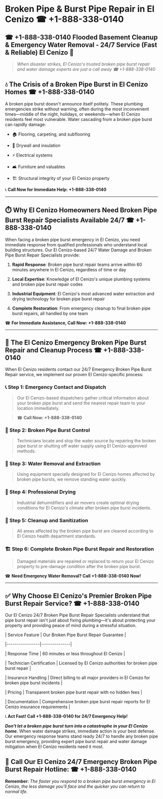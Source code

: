 # Broken Pipe & Burst Pipe Repair in El Cenizo ☎ +1-888-338-0140  
## ☎ +1-888-338-0140 Flooded Basement Cleanup & Emergency Water Removal - 24/7 Service (Fast & Reliable) El Cenizo 🚨  

> *When disaster strikes, El Cenizo's trusted broken pipe burst repair and water damage experts are just a call away ☎ +1-888-338-0140*  

## 💧 The Crisis of a Broken Pipe Burst in El Cenizo Homes ☎ +1-888-338-0140  

A broken pipe burst doesn't announce itself politely. These plumbing emergencies strike without warning, often during the most inconvenient times—middle of the night, holidays, or weekends—when El Cenizo residents feel most vulnerable. Water cascading from a broken pipe burst can rapidly damage:  

* 🏠 Flooring, carpeting, and subflooring  
* 🧱 Drywall and insulation  
* ⚡ Electrical systems  
* 🛋️ Furniture and valuables  
* 🏗️ Structural integrity of your El Cenizo property  

📞 **Call Now for Immediate Help: +1-888-338-0140**  

---  

## ⏱️ Why El Cenizo Homeowners Need Broken Pipe Burst Repair Specialists Available 24/7 ☎ +1-888-338-0140  

When facing a broken pipe burst emergency in El Cenizo, you need immediate response from qualified professionals who understand local building structures. Our El Cenizo-based 24/7 Water Damage and Broken Pipe Burst Repair Specialists provide:  

1. **Rapid Response**: Broken pipe burst repair teams arrive within 60 minutes anywhere in El Cenizo, regardless of time or day  
2. **Local Expertise**: Knowledge of El Cenizo's unique plumbing systems and broken pipe burst repair codes  
3. **Industrial Equipment**: El Cenizo's most advanced water extraction and drying technology for broken pipe burst repair  
4. **Complete Restoration**: From emergency cleanup to final broken pipe burst repairs, all handled by one team  

☎ **For Immediate Assistance, Call Now: +1-888-338-0140**  

---  

## 🔧 The El Cenizo Emergency Broken Pipe Burst Repair and Cleanup Process ☎ +1-888-338-0140  

When El Cenizo residents contact our 24/7 Emergency Broken Pipe Burst Repair service, we implement our proven El Cenizo-specific process:  

### 📞 Step 1: Emergency Contact and Dispatch  
> Our El Cenizo-based dispatchers gather critical information about your broken pipe burst and send the nearest repair team to your location immediately.  
> ☎ **Call Now: +1-888-338-0140**  

### 🚿 Step 2: Broken Pipe Burst Control  
> Technicians locate and stop the water source by repairing the broken pipe burst or shutting off water supply using El Cenizo-approved methods.  

### 🌊 Step 3: Water Removal and Extraction  
> Using equipment specially designed for El Cenizo homes affected by broken pipe bursts, we remove standing water quickly.  

### 💨 Step 4: Professional Drying  
> Industrial dehumidifiers and air movers create optimal drying conditions for El Cenizo's climate after broken pipe burst incidents.  

### 🧼 Step 5: Cleanup and Sanitization  
> All areas affected by the broken pipe burst are cleaned according to El Cenizo health department standards.  

### 🏗️ Step 6: Complete Broken Pipe Burst Repair and Restoration  
> Damaged materials are repaired or replaced to return your El Cenizo property to pre-damage condition after the broken pipe burst.  

☎ **Need Emergency Water Removal? Call +1-888-338-0140 Now!**  

---  

## ✅ Why Choose El Cenizo's Premier Broken Pipe Burst Repair Service? ☎ +1-888-338-0140  

Our El Cenizo 24/7 Broken Pipe Burst Repair Specialists understand that pipe burst repair isn't just about fixing plumbing—it's about protecting your property and providing peace of mind during a stressful situation.  

| Service Feature | Our Broken Pipe Burst Repair Guarantee |  
|-----------------|---------------|  
| Response Time | 60 minutes or less throughout El Cenizo |  
| Technician Certification | Licensed by El Cenizo authorities for broken pipe burst repair |  
| Insurance Handling | Direct billing to all major providers in El Cenizo for broken pipe burst incidents |  
| Pricing | Transparent broken pipe burst repair with no hidden fees |  
| Documentation | Comprehensive broken pipe burst repair reports for El Cenizo insurance requirements |  

📞 **Act Fast! Call +1-888-338-0140 for 24/7 Emergency Help!**  

***Don't let a broken pipe burst turn into a catastrophe in your El Cenizo home.*** When water damage strikes, immediate action is your best defense. Our emergency response teams stand ready 24/7 to handle any broken pipe burst emergency, providing expert pipe burst repair and water damage mitigation when El Cenizo residents need it most.  

## 📱 Call Our El Cenizo 24/7 Emergency Broken Pipe Burst Repair Hotline: ☎ +1-888-338-0140  

**Remember**: *The faster you respond to a broken pipe burst emergency in El Cenizo, the less damage you'll face and the quicker you can return to normal life.*